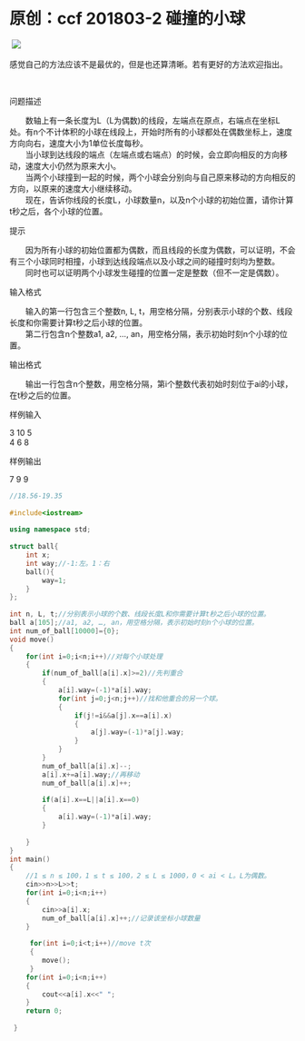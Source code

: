 # 原创：ccf 201803-2 碰撞的小球

 ![](https://img-blog.csdnimg.cn/20190309193643120.png)

感觉自己的方法应该不是最优的，但是也还算清晰。若有更好的方法欢迎指出。

 

问题描述

　　数轴上有一条长度为L（L为偶数)的线段，左端点在原点，右端点在坐标L处。有n个不计体积的小球在线段上，开始时所有的小球都处在偶数坐标上，速度方向向右，速度大小为1单位长度每秒。<br/>
　　当小球到达线段的端点（左端点或右端点）的时候，会立即向相反的方向移动，速度大小仍然为原来大小。<br/>
　　当两个小球撞到一起的时候，两个小球会分别向与自己原来移动的方向相反的方向，以原来的速度大小继续移动。<br/>
　　现在，告诉你线段的长度L，小球数量n，以及n个小球的初始位置，请你计算t秒之后，各个小球的位置。

提示

　　因为所有小球的初始位置都为偶数，而且线段的长度为偶数，可以证明，不会有三个小球同时相撞，小球到达线段端点以及小球之间的碰撞时刻均为整数。<br/>
　　同时也可以证明两个小球发生碰撞的位置一定是整数（但不一定是偶数）。

输入格式

　　输入的第一行包含三个整数n, L, t，用空格分隔，分别表示小球的个数、线段长度和你需要计算t秒之后小球的位置。<br/>
　　第二行包含n个整数a1, a2, …, an，用空格分隔，表示初始时刻n个小球的位置。

输出格式

　　输出一行包含n个整数，用空格分隔，第i个整数代表初始时刻位于ai的小球，在t秒之后的位置。

样例输入

3 10 5<br/>
4 6 8

样例输出

7 9 9

```c++
//18.56-19.35
 
#include<iostream>
 
using namespace std;
 
struct ball{
	int x;
	int way;//-1:左。1：右 
	ball(){
		way=1;
	}
};
 
int n, L, t;//分别表示小球的个数、线段长度L和你需要计算t秒之后小球的位置。
ball a[105];//a1, a2, …, an，用空格分隔，表示初始时刻n个小球的位置。
int num_of_ball[10000]={0};
void move()
{
	for(int i=0;i<n;i++)//对每个小球处理 
	{
		if(num_of_ball[a[i].x]>=2)//先判重合 
		{
			a[i].way=(-1)*a[i].way;
			for(int j=0;j<n;j++)//找和他重合的另一个球。 
			{
				if(j!=i&&a[j].x==a[i].x)
				{
					a[j].way=(-1)*a[j].way;
				}
			}
		}
		num_of_ball[a[i].x]--;
		a[i].x+=a[i].way;//再移动 
		num_of_ball[a[i].x]++;
		
		if(a[i].x==L||a[i].x==0)
		{
			a[i].way=(-1)*a[i].way;
		}
		
	}
}
int main()
{
	//1 ≤ n ≤ 100，1 ≤ t ≤ 100，2 ≤ L ≤ 1000，0 < ai < L。L为偶数。
	cin>>n>>L>>t;
	for(int i=0;i<n;i++)
	{
		cin>>a[i].x;
		num_of_ball[a[i].x]++;//记录该坐标小球数量 
	}
	
	 for(int i=0;i<t;i++)//move t次 
	 {
	 	move();
	 }
	for(int i=0;i<n;i++)
	{
		cout<<a[i].x<<" ";
	}
	return 0;
	
 } 
 ```
 
